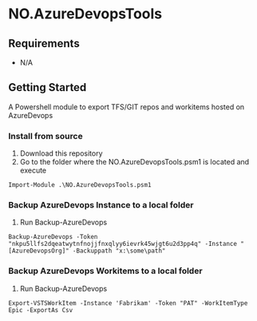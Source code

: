 # NO.AzureDevopsTools

## Requirements
- N/A

## Getting Started
A Powershell module to export TFS/GIT repos and workitems hosted on AzureDevops

### Install from source
1. Download this repository
2. Go to the folder where the NO.AzureDevopsTools.psm1 is located and execute
```
Import-Module .\NO.AzureDevopsTools.psm1 
```

### Backup AzureDevops Instance to a local folder
1. Run Backup-AzureDevops  
```
Backup-AzureDevops -Token "nkpu5llfs2dqeatwytnfnojjfnxqlyy6ievrk45wjgt6u2d3pp4q" -Instance "[AzureDevopsOrg]" -Backuppath "x:\some\path"
```

### Backup AzureDevops Workitems to a local folder
1. Run Backup-AzureDevops  
```
Export-VSTSWorkItem -Instance 'Fabrikam' -Token "PAT" -WorkItemType Epic -ExportAs Csv
```
